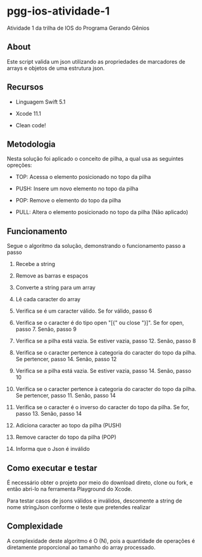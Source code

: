 # pgg-ios-atividade-1

Atividade 1 da trilha de IOS do Programa Gerando Gênios

## About

Este script valida um json utilizando as propriedades de marcadores de arrays e objetos de uma estrutura json.

## Recursos

*  Linguagem Swift 5.1

*  Xcode 11.1

* Clean code!

## Metodologia

Nesta solução foi aplicado o conceito de pilha, a qual usa as seguintes opreções:

*  TOP: Acessa o elemento posicionado no topo da pilha

*  PUSH: Insere um novo elemento no topo da pilha

*  POP: Remove o elemento do topo da pilha

*  PULL: Altera o elemento posicionado no topo da pilha (Não aplicado)


## Funcionamento

Segue o algoritmo da solução, demonstrando o funcionamento passo a passo

1. Recebe a string

2. Remove as barras e espaços

3. Converte a string para um array

4. Lê cada caracter do array

5. Verifica se é um caracter válido. Se for válido, passo 6

6. Verifica se o caracter é do tipo open "[{" ou close "}]". Se for open, passo 7. Senão, passo 9

7. Verifica se a pilha está vazia. Se estiver vazia, passo 12. Senão, passo 8

8. Verifica se o caracter pertence à categoria do caracter do topo da pilha. Se pertencer, passo 14. Senão, passo 12

9. Verifica se a pilha está vazia. Se estiver vazia, passo 14. Senão, passo 10

10. Verifica se o caracter pertence à categoria do caracter do topo da pilha. Se pertencer, passo 11. Senão, passo 14

11. Verifica se o caracter é o inverso do caracter do topo da pilha. Se for, passo 13. Senão, passo 14

12. Adiciona caracter ao topo da pilha (PUSH)
 
13. Remove caracter do topo da pilha (POP)
 
14. Informa que o Json é inválido


## Como executar e testar

É necessário obter o projeto por meio do download direto, clone ou fork, e então abri-lo na ferramenta Playground do Xcode.

Para testar casos de jsons válidos e inválidos, descomente a string de nome stringJson conforme o teste que pretendes realizar

## Complexidade

A complexidade deste algoritmo é O (N), pois a quantidade de operações é diretamente proporcional ao tamanho do array processado.

